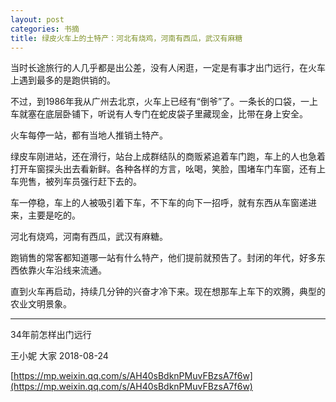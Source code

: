 ```yaml
---
layout: post
categories: 书摘
title: 绿皮火车上的土特产：河北有烧鸡，河南有西瓜，武汉有麻糖
---
```


当时长途旅行的人几乎都是出公差，没有人闲逛，一定是有事才出门远行，在火车上遇到最多的是跑供销的。

不过，到1986年我从广州去北京，火车上已经有“倒爷”了。一条长的口袋，一上车就塞在底层卧铺下，听说有人专门在蛇皮袋子里藏现金，比带在身上安全。

火车每停一站，都有当地人推销土特产。

绿皮车刚进站，还在滑行，站台上成群结队的商贩紧追着车门跑，车上的人也急着打开车窗探头出去看新鲜。各种各样的方言，吆喝，笑脸，围堵车门车窗，还有上车兜售，被列车员强行赶下去的。

车一停稳，车上的人被吸引着下车，不下车的向下一招呼，就有东西从车窗递进来，主要是吃的。

河北有烧鸡，河南有西瓜，武汉有麻糖。

跑销售的常客都知道哪一站有什么特产，他们提前就预告了。封闭的年代，好多东西依靠火车沿线来流通。

直到火车再启动，持续几分钟的兴奋才冷下来。现在想那车上车下的欢腾，典型的农业文明景象。

---

34年前怎样出门远行

王小妮  大家  2018-08-24

[https://mp.weixin.qq.com/s/AH40sBdknPMuvFBzsA7f6w](https://mp.weixin.qq.com/s/AH40sBdknPMuvFBzsA7f6w)